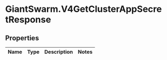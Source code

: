 # GiantSwarm.V4GetClusterAppSecretResponse

## Properties
Name | Type | Description | Notes
------------ | ------------- | ------------- | -------------


